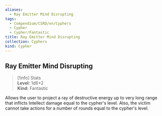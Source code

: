 ```yaml
---
aliases:
  - Ray Emitter Mind Disrupting
tags:
  - Compendium/CSRD/en/Cyphers
  - Cypher
  - Cypher/Fantastic
title: Ray Emitter Mind Disrupting
collection: Cyphers
kind: Cypher
---
```

## Ray Emitter Mind Disrupting  
>[!info] Stats  
> **Level:** 1d6+2  
> **Kind:** Fantastic
  
Allows the user to project a ray of destructive energy up to very long range that inflicts Intellect damage equal to the cypher's level. Also, the victim cannot take actions for a number of rounds equal to the cypher's level.